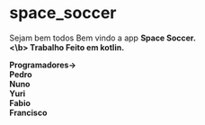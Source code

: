 # space_soccer

Sejam bem todos Bem vindo a app <b>Space Soccer. <br><\b>
Trabalho Feito em kotlin. <br>

Programadores-> <br>
Pedro   <br>
Nuno <br>
Yuri<br>
Fabio<br>
Francisco<br>

